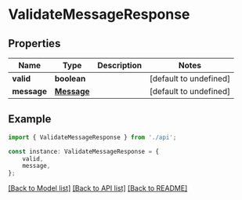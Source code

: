 # ValidateMessageResponse


## Properties

Name | Type | Description | Notes
------------ | ------------- | ------------- | -------------
**valid** | **boolean** |  | [default to undefined]
**message** | [**Message**](Message.md) |  | [default to undefined]

## Example

```typescript
import { ValidateMessageResponse } from './api';

const instance: ValidateMessageResponse = {
    valid,
    message,
};
```

[[Back to Model list]](../README.md#documentation-for-models) [[Back to API list]](../README.md#documentation-for-api-endpoints) [[Back to README]](../README.md)
